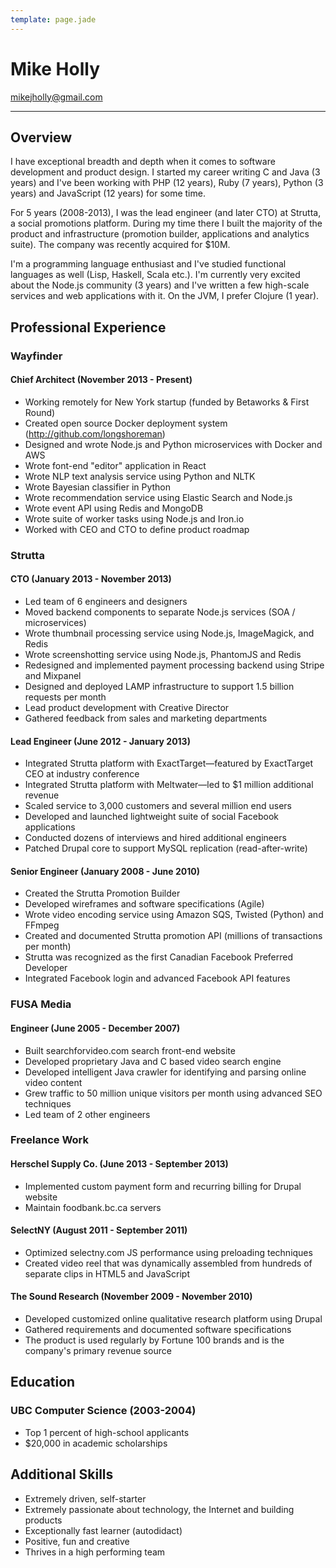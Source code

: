 ```yaml
---
template: page.jade
---
```


# Mike Holly

mikejholly@gmail.com

------------

## Overview

I have exceptional breadth and depth when it comes to software development and product design. I started my career writing C and Java (3 years) and I've been working with PHP (12 years), Ruby (7 years), Python (3 years) and JavaScript (12 years) for some time.

For 5 years (2008-2013), I was the lead engineer (and later CTO) at Strutta, a social promotions platform. During my time there I built the majority of the product and infrastructure (promotion builder, applications and analytics suite). The company was recently acquired for $10M.

I'm a programming language enthusiast and I've studied functional languages as well (Lisp, Haskell, Scala etc.). I'm currently very excited about the Node.js community (3 years) and I've written a few high-scale services and web applications with it. On the JVM, I prefer Clojure (1 year).

## Professional Experience

### Wayfinder

#### Chief Architect (November 2013 - Present)

* Working remotely for New York startup (funded by Betaworks & First Round)
* Created open source Docker deployment system (http://github.com/longshoreman)
* Designed and wrote Node.js and Python microservices with Docker and AWS
* Wrote font-end "editor" application in React
* Wrote NLP text analysis service using Python and NLTK
* Wrote Bayesian classifier in Python
* Wrote recommendation service using Elastic Search and Node.js
* Wrote event API using Redis and MongoDB
* Wrote suite of worker tasks using Node.js and Iron.io
* Worked with CEO and CTO to define product roadmap

### Strutta

#### CTO (January 2013 - November 2013)

* Led team of 6 engineers and designers
* Moved backend components to separate Node.js services (SOA / microservices)
* Wrote thumbnail processing service using Node.js, ImageMagick, and Redis
* Wrote screenshotting service using Node.js, PhantomJS and Redis
* Redesigned and implemented payment processing backend using Stripe and Mixpanel
* Designed and deployed LAMP infrastructure to support 1.5 billion requests per month
* Lead product development with Creative Director
* Gathered feedback from sales and marketing departments

#### Lead Engineer (June 2012 - January 2013)

* Integrated Strutta platform with ExactTarget—featured by ExactTarget CEO at industry conference
* Integrated Strutta platform with Meltwater—led to $1 million additional revenue
* Scaled service to 3,000 customers and several million end users
* Developed and launched lightweight suite of social Facebook applications
* Conducted dozens of interviews and hired additional engineers
* Patched Drupal core to support MySQL replication (read-after-write)

#### Senior Engineer (January 2008 - June 2010)

* Created the Strutta Promotion Builder
* Developed wireframes and software specifications (Agile)
* Wrote video encoding service using Amazon SQS, Twisted (Python) and FFmpeg
* Created and documented Strutta promotion API (millions of transactions per month)
* Strutta was recognized as the first Canadian Facebook Preferred Developer
* Integrated Facebook login and advanced Facebook API features

### FUSA Media

#### Engineer (June 2005 - December 2007)

* Built searchforvideo.com search front-end website
* Developed proprietary Java and C based video search engine
* Developed intelligent Java crawler for identifying and parsing online video content
* Grew traffic to 50 million unique visitors per month using advanced SEO techniques
* Led team of 2 other engineers

### Freelance Work

#### Herschel Supply Co. (June 2013 - September 2013)

* Implemented custom payment form and recurring billing for Drupal website
* Maintain foodbank.bc.ca servers

#### SelectNY (August 2011 - September 2011)

* Optimized selectny.com JS performance using preloading techniques
* Created video reel that was dynamically assembled from hundreds of separate clips in HTML5 and JavaScript

#### The Sound Research (November 2009 - November 2010)

* Developed customized online qualitative research platform using Drupal
* Gathered requirements and documented software specifications
* The product is used regularly by Fortune 100 brands and is the company's primary revenue source

## Education

### UBC Computer Science (2003-2004)
* Top 1 percent of high-school applicants
* $20,000 in academic scholarships

## Additional Skills

* Extremely driven, self-starter
* Extremely passionate about technology, the Internet and building products
* Exceptionally fast learner (autodidact)
* Positive, fun and creative
* Thrives in a high performing team
